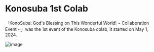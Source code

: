 # Konosuba 1st Colab
「KonoSuba: God's Blessing on This Wonderful World! ~ Collaboration Event ~」was the 1st event of the Konosuba colab, it started on May 1, 2024.

![image](https://github.com/user-attachments/assets/58bddaaf-e176-4901-abe7-ac3f60286fa9)
